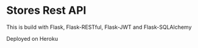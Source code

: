  # Stores Rest API

This is build with Flask, Flask-RESTful, Flask-JWT and Flask-SQLAlchemy

Deployed on Heroku